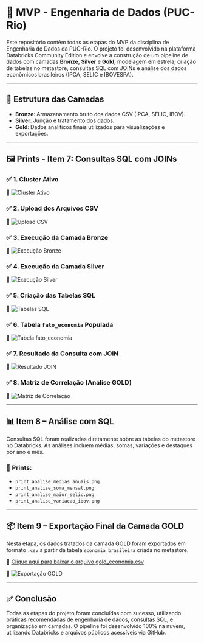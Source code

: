 # 🧪 MVP - Engenharia de Dados (PUC-Rio)

Este repositório contém todas as etapas do MVP da disciplina de Engenharia de Dados da PUC-Rio. O projeto foi desenvolvido na plataforma Databricks Community Edition e envolve a construção de um pipeline de dados com camadas **Bronze**, **Silver** e **Gold**, modelagem em estrela, criação de tabelas no metastore, consultas SQL com JOINs e análise dos dados econômicos brasileiros (IPCA, SELIC e IBOVESPA).

---

## 📁 Estrutura das Camadas

- **Bronze**: Armazenamento bruto dos dados CSV (IPCA, SELIC, IBOV).
- **Silver**: Junção e tratamento dos dados.
- **Gold**: Dados analíticos finais utilizados para visualizações e exportações.

---

## 🖼️ Prints - Item 7: Consultas SQL com JOINs

### ✅ 1. Cluster Ativo
📎 ![Cluster Ativo](print_cluster.png)

### ✅ 2. Upload dos Arquivos CSV
📎 ![Upload CSV](print_upload_csv.png)

### ✅ 3. Execução da Camada Bronze
📎 ![Execução Bronze](print_bronze_exec.png)

### ✅ 4. Execução da Camada Silver
📎 ![Execução Silver](print_silver_exec.png)

### ✅ 5. Criação das Tabelas SQL
📎 ![Tabelas SQL](print_sql_tabelas.png)

### ✅ 6. Tabela `fato_economia` Populada
📎 ![Tabela fato_economia](print_fato_economia.png)

### ✅ 7. Resultado da Consulta com JOIN
📎 ![Resultado JOIN](print_sql_join_resultado.png)

### ✅ 8. Matriz de Correlação (Análise GOLD)
📎 ![Matriz de Correlação](print_gold_analise.png)

---

## 📊 Item 8 – Análise com SQL

Consultas SQL foram realizadas diretamente sobre as tabelas do metastore no Databricks. As análises incluem médias, somas, variações e destaques por ano e mês.

### 📎 Prints:
- `print_analise_medias_anuais.png`
- `print_analise_soma_mensal.png`
- `print_analise_maior_selic.png`
- `print_analise_variacao_ibov.png`

---

## 📦 Item 9 – Exportação Final da Camada GOLD

Nesta etapa, os dados tratados da camada GOLD foram exportados em formato `.csv` a partir da tabela `economia_brasileira` criada no metastore.

🔗 [Clique aqui para baixar o arquivo gold_economia.csv](https://community.cloud.databricks.com/files/gold_economia.csv)

📎 ![Exportação GOLD](print_exportacao_gold.png)

---

## ✅ Conclusão

Todas as etapas do projeto foram concluídas com sucesso, utilizando práticas recomendadas de engenharia de dados, consultas SQL, e organização em camadas. O pipeline foi desenvolvido 100% na nuvem, utilizando Databricks e arquivos públicos acessíveis via GitHub.
